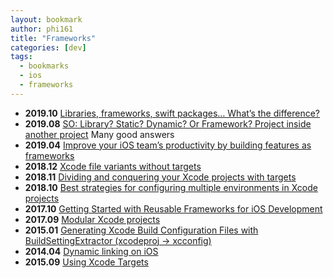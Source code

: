 ```yaml
---
layout: bookmark
author: phi161
title: "Frameworks"
categories: [dev]
tags:
  - bookmarks
  - ios
  - frameworks
---
```


* **2019.10** [Libraries, frameworks, swift packages… What’s the difference?](https://medium.com/@zippicoder/libraries-frameworks-swift-packages-whats-the-difference-764f371444cd)
* **2019.08** [SO: Library? Static? Dynamic? Or Framework? Project inside another project](https://stackoverflow.com/q/15331056/289501) Many good answers
* **2019.04** [Improve your iOS team’s productivity by building features as frameworks](https://medium.com/flawless-app-stories/improve-your-ios-teams-productivity-by-building-features-as-frameworks-9d2a64cbcab5)
* **2018.12** [Xcode file variants without targets](https://medium.com/@londeix/xcode-file-variants-without-targets-9724cbabe821)
* **2018.11** [Dividing and conquering your Xcode projects with targets](http://iosbrain.com/blog/2018/11/10/dividing-and-conquering-your-xcode-projects-with-targets/)
* **2018.10** [Best strategies for configuring multiple environments in Xcode projects](https://kenb.us/best-strategies-for-configuring-multiple-environments-in-xcode-projects)
* **2017.10** [Getting Started with Reusable Frameworks for iOS Development](https://medium.com/flawless-app-stories/getting-started-with-reusable-frameworks-for-ios-development-f00d74827d11)
* **2017.09** [Modular Xcode projects](http://ppinera.es/2017/09/29/modular-xcode-projects.html)
* **2015.01** [Generating Xcode Build Configuration Files with BuildSettingExtractor (xcodeproj → xcconfig)](http://jamesdempsey.net/2015/01/31/generating-xcode-build-configuration-files-with-buildsettingextractor-xcodeproj-to-xcconfig/)
* **2014.04** [Dynamic linking on iOS](http://ddeville.me/2014/04/dynamic-linking)
* **2015.09** [Using Xcode Targets](https://pewpewthespells.com/blog/using_xcode_targets.html)
